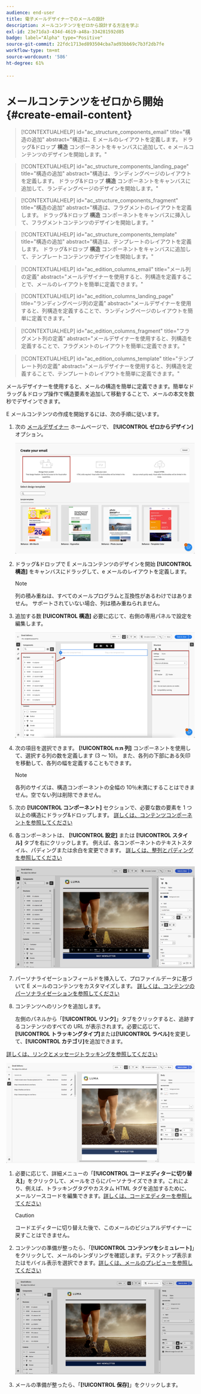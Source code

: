 ```yaml
---
audience: end-user
title: 電子メールデザイナーでのメールの設計
description: メールコンテンツをゼロから設計する方法を学ぶ
exl-id: 23e71da3-434d-4619-a48a-334281592d85
badge: label="Alpha" type="Positive"
source-git-commit: 22fdc1713ed893504cba7ad93bb69c7b3f2db7fe
workflow-type: tm+mt
source-wordcount: '586'
ht-degree: 61%

---
```


# メールコンテンツをゼロから開始 {#create-email-content}

>[!CONTEXTUALHELP]
>id="ac_structure_components_email"
>title="構造の追加"
>abstract="構造は、E メールのレイアウトを定義します。 ドラッグ&amp;ドロップ **構造** コンポーネントをキャンバスに追加して、e メールコンテンツのデザインを開始します。"

>[!CONTEXTUALHELP]
>id="ac_structure_components_landing_page"
>title="構造の追加"
>abstract="構造は、ランディングページのレイアウトを定義します。 ドラッグ&amp;ドロップ **構造** コンポーネントをキャンバスに追加して、ランディングページのデザインを開始します。"

>[!CONTEXTUALHELP]
>id="ac_structure_components_fragment"
>title="構造の追加"
>abstract="構造は、フラグメントのレイアウトを定義します。 ドラッグ&amp;ドロップ **構造** コンポーネントをキャンバスに挿入して、フラグメントコンテンツのデザインを開始します。"

>[!CONTEXTUALHELP]
>id="ac_structure_components_template"
>title="構造の追加"
>abstract="構造は、テンプレートのレイアウトを定義します。 ドラッグ&amp;ドロップ **構造** コンポーネントをキャンバスに追加して、テンプレートコンテンツのデザインを開始します。"


>[!CONTEXTUALHELP]
>id="ac_edition_columns_email"
>title="メール列の定義"
>abstract="メールデザイナーを使用すると、列構造を定義することで、メールのレイアウトを簡単に定義できます。"

>[!CONTEXTUALHELP]
>id="ac_edition_columns_landing_page"
>title="ランディングページ列の定義"
>abstract="メールデザイナーを使用すると、列構造を定義することで、ランディングページのレイアウトを簡単に定義できます。"

>[!CONTEXTUALHELP]
>id="ac_edition_columns_fragment"
>title="フラグメント列の定義"
>abstract="メールデザイナーを使用すると、列構造を定義することで、フラグメントのレイアウトを簡単に定義できます。"

>[!CONTEXTUALHELP]
>id="ac_edition_columns_template"
>title="テンプレート列の定義"
>abstract="メールデザイナーを使用すると、列構造を定義することで、テンプレートのレイアウトを簡単に定義できます。"

メールデザイナーを使用すると、メールの構造を簡単に定義できます。簡単なドラッグ＆ドロップ操作で構造要素を追加して移動することで、メールの本文を数秒でデザインできます。

E メールコンテンツの作成を開始するには、次の手順に従います。

1. 次の [メールデザイナー](get-started-email-designer.md#start-authoring) ホームページで、 **[!UICONTROL ゼロからデザイン]** オプション。

   ![](assets/email_designer-from-scratch.png)

1. ドラッグ&amp;ドロップで E メールコンテンツのデザインを開始 **[!UICONTROL 構造]** をキャンバスにドラッグして、e メールのレイアウトを定義します。

   >[!NOTE]
   >
   >列の積み重ねは、すべてのメールプログラムと互換性があるわけではありません。 サポートされていない場合、列は積み重ねられません。

1. 追加する数 **[!UICONTROL 構造]** 必要に応じて、右側の専用パネルで設定を編集します。

   ![](assets/email_designer_structure_components.png)

1. 次の項目を選択できます。 **[!UICONTROL n:n 列]** コンポーネントを使用して、選択する列の数を定義します (3 ～ 10)。 また、各列の下部にある矢印を移動して、各列の幅を定義することもできます。

   >[!NOTE]
   >
   >各列のサイズは、構造コンポーネントの全幅の 10％未満にすることはできません。空でない列は削除できません。

1. 次の **[!UICONTROL コンポーネント]** セクションで、必要な数の要素を 1 つ以上の構造にドラッグ&amp;ドロップします。 [詳しくは、コンテンツコンポーネントを参照してください](content-components.md)

1. 各コンポーネントは、 **[!UICONTROL 設定]** または **[!UICONTROL スタイル]** タブを右にクリックします。 例えば、各コンポーネントのテキストスタイル、パディングまたは余白を変更できます。 [詳しくは、整列とパディングを参照してください](alignment-and-padding.md)

   ![](assets/email_designer-styles.png)

1. パーソナライゼーションフィールドを挿入して、プロファイルデータに基づいて E メールのコンテンツをカスタマイズします。 [詳しくは、コンテンツのパーソナライゼーションを参照してください](../personalization/personalize.md)

1. コンテンツへのリンクを追加します。

   左側のパネルから「**[!UICONTROL リンク]**」タブをクリックすると、追跡するコンテンツのすべての URL が表示されます。必要に応じて、**[!UICONTROL トラッキングタイプ]**&#x200B;または&#x200B;**[!UICONTROL ラベル]**&#x200B;を変更して、**[!UICONTROL カテゴリ]**&#x200B;を追加できます。

[詳しくは、リンクとメッセージトラッキングを参照してください](message-tracking.md)

   ![](assets/email_designer-links.png)

1. 必要に応じて、詳細メニューの「**[!UICONTROL コードエディターに切り替え]**」をクリックして、メールをさらにパーソナライズできます。これにより、例えば、トラッキングタグやカスタム HTML タグを追加するために、メールソースコードを編集できます。[詳しくは、コードエディターを参照してください](code-content.md)

   >[!CAUTION]
   >
   >コードエディターに切り替えた後で、このメールのビジュアルデザイナーに戻すことはできません。

1. コンテンツの準備が整ったら、「**[!UICONTROL コンテンツをシミュレート]**」をクリックして、メールのレンダリングを確認します。デスクトップ表示またはモバイル表示を選択できます。[詳しくは、メールのプレビューを参照してください](../preview-test/preview-test.md)

   ![](assets/email_designer-simulate.png)

1. メールの準備が整ったら、「**[!UICONTROL 保存]**」をクリックします。

